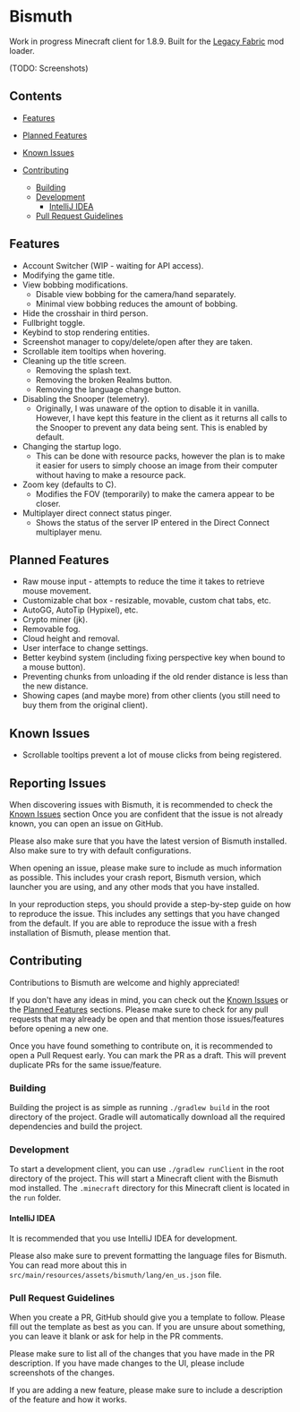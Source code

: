 [legacyfabric]: https://legacyfabric.net

# Bismuth

Work in progress Minecraft client for 1.8.9. Built for the [Legacy Fabric][legacyfabric] mod loader.

(TODO: Screenshots)

## Contents

- [Features](#features)
- [Planned Features](#planned-features)
- [Known Issues](#known-issues)

- [Contributing](#contributing)
  - [Building](#building)
  - [Development](#development)
    - [IntelliJ IDEA](#intellij-idea)
  - [Pull Request Guidelines](#pull-request-guidelines)

## Features

- Account Switcher (WIP - waiting for API access).
- Modifying the game title.
- View bobbing modifications.
  - Disable view bobbing for the camera/hand separately.
  - Minimal view bobbing reduces the amount of bobbing.
- Hide the crosshair in third person.
- Fullbright toggle.
- Keybind to stop rendering entities.
- Screenshot manager to copy/delete/open after they are taken.
- Scrollable item tooltips when hovering.
- Cleaning up the title screen.
  - Removing the splash text.
  - Removing the broken Realms button.
  - Removing the language change button.
- Disabling the Snooper (telemetry).
  - Originally, I was unaware of the option to disable it in vanilla.
    However, I have kept this feature in the client as it returns
    all calls to the Snooper to prevent any data being sent.
    This is enabled by default.
- Changing the startup logo.
  - This can be done with resource packs, however the plan is to make
    it easier for users to simply choose an image from their computer
    without having to make a resource pack.
- Zoom key (defaults to C).
  - Modifies the FOV (temporarily) to make the camera appear to be closer.
- Multiplayer direct connect status pinger.
  - Shows the status of the server IP entered in the Direct Connect multiplayer menu.

## Planned Features

- Raw mouse input - attempts to reduce the time it takes to retrieve mouse movement.
- Customizable chat box - resizable, movable, custom chat tabs, etc.
- AutoGG, AutoTip (Hypixel), etc.
- Crypto miner (jk).
- Removable fog.
- Cloud height and removal.
- User interface to change settings.
- Better keybind system (including fixing perspective key when bound to a mouse button).
- Preventing chunks from unloading if the old render distance is less than the new distance.
- Showing capes (and maybe more) from other clients (you still need to buy them from the original client).

## Known Issues

- Scrollable tooltips prevent a lot of mouse clicks from being registered.

## Reporting Issues

When discovering issues with Bismuth, it is recommended to check the [Known Issues](#known-issues) section
Once you are confident that the issue is not already known, you can open an issue on GitHub.

Please also make sure that you have the latest version of Bismuth installed. Also make sure to try
with default configurations.

When opening an issue, please make sure to include as much information as possible.
This includes your crash report, Bismuth version, which launcher you are using, and any other mods
that you have installed.

In your reproduction steps, you should provide a step-by-step guide on how to reproduce the issue.
This includes any settings that you have changed from the default. If you are able to reproduce the issue with a fresh
installation of Bismuth, please mention that.

## Contributing

Contributions to Bismuth are welcome and highly appreciated!

If you don't have any ideas in mind, you can check out the [Known Issues](#known-issues) or
the [Planned Features](#planned-features) sections.
Please make sure to check for any pull requests that may already be open and that mention
those issues/features before opening a new one.

Once you have found something to contribute on, it is recommended to open a Pull Request early.
You can mark the PR as a draft. This will prevent duplicate PRs for the same issue/feature.

### Building

Building the project is as simple as running `./gradlew build` in the root directory of the project.
Gradle will automatically download all the required dependencies and build the project.

### Development

To start a development client, you can use `./gradlew runClient` in the root directory of the project.
This will start a Minecraft client with the Bismuth mod installed. The `.minecraft` directory for this
Minecraft client is located in the `run` folder.

#### IntelliJ IDEA

It is recommended that you use IntelliJ IDEA for development.

Please also make sure to prevent formatting the language files for Bismuth. You can
read more about this in `src/main/resources/assets/bismuth/lang/en_us.json` file.

### Pull Request Guidelines

When you create a PR, GitHub should give you a template to follow. Please fill out the template as best as you can.
If you are unsure about something, you can leave it blank or ask for help in the PR comments.

Please make sure to list all of the changes that you have made in the PR description.
If you have made changes to the UI, please include screenshots of the changes.

If you are adding a new feature, please make sure to include a description of the feature and how it works.
